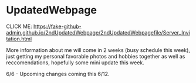 # UpdatedWebpage

CLICK ME: https://fake-github-admin.github.io/2ndUpdatedWebpage/2ndUpdatedWebpagefile/Server_Invitation.html


More information about me will come in 2 weeks (busy schedule this week), just getting my personal favorable photos and hobbies together as well as reccomendations, hopefully some mini update this week. 

6/6 - Upcoming changes coming this 6/12.
